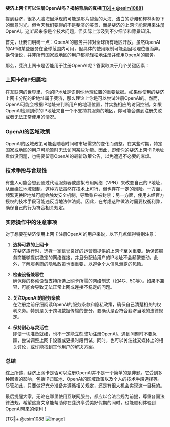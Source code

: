 **斐济上网卡可以注册OpenAI吗？揭秘背后的真相[[TG💪+ @esim1088](https://t.me/s/esim1088)]**

提到斐济，很多人脑海里浮现的可能是那片碧蓝的大海、洁白的沙滩和椰林树影下的惬意时光。但今天我们要聊的不是斐济的美景，而是斐济的上网卡能否用来注册OpenAI。这听起来像是个技术问题，但实际上涉及到不少细节和背景知识。

首先，让我们明确一点：OpenAI的服务并非对全球所有地区开放。虽然OpenAI的API和某些服务在全球范围内可用，但具体的使用限制可能会因地理位置而异。换句话说，并非所有国家或地区的用户都能轻松地注册并使用OpenAI的服务。

那么，斐济上网卡是否能用于注册OpenAI呢？答案取决于几个关键因素：

### 上网卡的IP归属地

在互联网的世界里，你的IP地址是识别你地理位置的重要依据。如果你使用的斐济上网卡分配的IP地址属于斐济，那么理论上你是可以尝试注册OpenAI的。然而，OpenAI可能会根据IP地址来判断用户的地理位置，并实施相应的访问控制。如果OpenAI检测到你的IP地址来自一个不支持其服务的地区，你可能会遇到注册失败或者无法正常使用的情况。

### OpenAI的区域政策

OpenAI的区域政策可能会随着时间和市场需求的变化而调整。在某些时期，特定国家或地区的用户可能暂时无法访问某些功能。因此，即使你的斐济上网卡IP地址看似没问题，也需要留意OpenAI的最新政策公告，以免遭遇不必要的麻烦。

### 技术手段与合规性

有些人可能会想到通过代理服务器或虚拟专用网络（VPN）来改变自己的IP地址，从而绕过地域限制。这种方法虽然在技术上可行，但也存在一定的风险。一方面，频繁更换IP地址可能会触发安全机制，导致账户被封禁；另一方面，使用未经官方授权的技术手段可能违反当地法律法规。因此，在考虑这种做法时需要权衡利弊，确保自己的行为符合相关规定。

### 实际操作中的注意事项

对于想要在斐济使用上网卡注册OpenAI的用户来说，以下几点值得特别注意：

1. **选择可靠的上网卡**  
   在斐济旅行时，选择一家信誉良好的运营商提供的上网卡至关重要。确保该服务商能够提供稳定的网络连接，并且分配给用户的IP地址不会频繁变动。此外，了解服务商的隐私政策也很重要，以避免个人信息泄露的风险。

2. **检查设备兼容性**  
   确保你的移动设备支持所选上网卡所需的网络制式（如4G、5G等）。如果不兼容，可能会导致无法正常上网或连接不稳定的问题。

3. **关注OpenAI的服务条款**  
   在注册之前仔细阅读OpenAI的服务条款和隐私政策，确保自己清楚相关的权利义务。特别是关于跨境数据传输的部分，要确认是否符合斐济当地的法律规定。

4. **保持耐心与灵活性**  
   即便一切准备就绪，也不一定能立刻成功注册OpenAI。遇到问题时不要急躁，尝试调整上网卡设置或更换时段再试。同时，也可以关注社交媒体上的相关讨论，或许能找到其他用户的解决方案。

### 总结

综上所述，斐济上网卡是否可以注册OpenAI并不是一个简单的是非题。它受到多种因素的影响，包括IP归属地、OpenAI的区域政策以及个人的技术手段选择等。尽管如此，只要做好充分准备并遵循相关规定，还是有很大机会实现这一目标的。

最后提醒大家，无论在哪里使用互联网服务，都应以合法合规为前提，尊重各国法律法规。希望这篇文章能帮助你在斐济享受美好假期的同时，也能顺利体验到OpenAI带来的便利！

[[TG💪+ @esim1088](https://t.me/s/esim1088) ![Image](https://i.postimg.cc/4NQfJmqS/Snipaste-2025-05-13-00-14-12.png)]